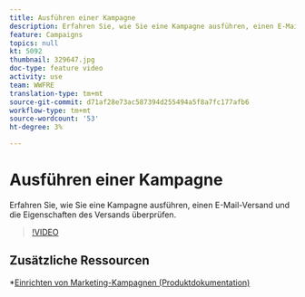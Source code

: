 ```yaml
---
title: Ausführen einer Kampagne
description: Erfahren Sie, wie Sie eine Kampagne ausführen, einen E-Mail-Versand und die Eigenschaften des Versands überprüfen.
feature: Campaigns
topics: null
kt: 5092
thumbnail: 329647.jpg
doc-type: feature video
activity: use
team: WWFRE
translation-type: tm+mt
source-git-commit: d71af28e73ac587394d255494a5f8a7fc177afb6
workflow-type: tm+mt
source-wordcount: '53'
ht-degree: 3%

---
```


# Ausführen einer Kampagne

Erfahren Sie, wie Sie eine Kampagne ausführen, einen E-Mail-Versand und die Eigenschaften des Versands überprüfen.

>[!VIDEO](https://video.tv.adobe.com/v/329647?quality=12)

## Zusätzliche Ressourcen

*[Einrichten von Marketing-Kampagnen (Produktdokumentation)](https://experienceleague.adobe.com/docs/campaign-classic/using/orchestrating-campaigns/orchestrate-campaigns/setting-up-marketing-campaigns.html?lang=en#orchestrating-campaigns)
